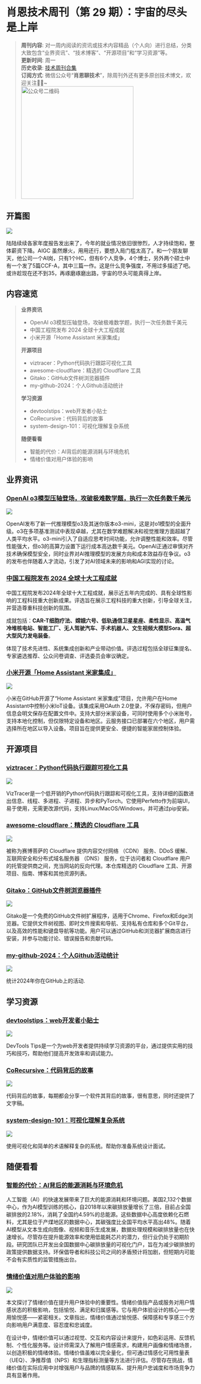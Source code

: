 # 肖恩技术周刊（第 29 期）：宇宙的尽头是上岸
> **周刊内容**: 对一周内阅读的资讯或技术内容精品（个人向）进行总结，分类大致包含“业界资讯”、“技术博客”、“开源项目”和“学习资源”等。<br>
> **更新时间**: 周一<br>
> **历史收录**: [技术周刊合集](https://mp.weixin.qq.com/mp/appmsgalbum?__biz=MzkwODY0ODQzOQ==&action=getalbum&album_id=3492416248238096386#wechat_redirect) <br>
> **订阅方式**: 微信公众号“**肖恩聊技术**”，除周刊外还有更多原创技术博文，欢迎关注👏🏻~<br>
> <img src="https://cdn.jsdelivr.net/gh/Xiaoxie1994/images/images/20241103221454.png" alt="公众号二维码" width="300">

## 开篇图
![](https://cdn.jsdelivr.net/gh/Xiaoxie1994/images/images/202412222253270.png)

陆陆续续各家年度报告发出来了，今年的就业情况依旧很惨烈，人才持续饱和，整体薪资下降。AIGC 虽然爆火，用用还行，要想入局门槛太高了。和一个朋友聊天，他公司一个AI岗，只有1个HC，但有6个人竞争，4个博士，另外两个硕士中有一个发了5篇CCF-A，其中三篇一作。这是什么竞争强度，不用过多描述了吧。或许趁现在还不到35，再琢磨琢磨出路，宇宙的尽头可能真得上岸。
## 内容速览
> **业界资讯**
> - OpenAI o3模型压轴登场，攻破极难数学题，执行一次任务数千美元
> - 中国工程院发布 2024 全球十大工程成就
> - 小米开源「Home Assistant 米家集成」
> 
> **开源项目**
> - viztracer：Python代码执行跟踪可视化工具
> - awesome-cloudflare：精选的 Cloudflare 工具
> - Gitako：GitHub文件树浏览器插件
> - my-github-2024：个人Github活动统计
>
>**学习资源**
> - devtoolstips：web开发者小贴士
> - CoRecursive：代码背后的故事
> - system-design-101：可视化理解复杂系统
> 
> **随便看看**
> - 智能的代价：AI背后的能源消耗与环境危机
> - 情绪价值对用户体验的影响
## 业界资讯
### [OpenAI o3模型压轴登场，攻破极难数学题，执行一次任务数千美元](https://www.mittrchina.com/news/detail/14191)
![](https://cdn.jsdelivr.net/gh/Xiaoxie1994/images/images/202412222210221.png)

OpenAI发布了新一代推理模型o3及其迷你版本o3-mini，这是对o1模型的全面升级。o3在多项基准测试中表现卓越，尤其在数学难题解决和视觉推理方面超越了人类平均水平。o3-mini引入了自适应思考时间功能，允许调整性能和效率。尽管性能强大，但o3的高算力设置下运行成本高达数千美元。OpenAI正通过审慎对齐技术确保模型安全，同时业界对AI推理模型的发展方向和成本效益存在争议。o3的发布也伴随着人才流动，引发了对AI领域未来的影响和AGI实现的讨论。
### [中国工程院发布 2024 全球十大工程成就](https://www.news.cn/science/20241219/10814433b0b54a81bb52a8f546a593f8/c.html)
中国工程院发布2024年全球十大工程成就，展示近五年内完成的、具有全球性影响的工程科技重大创新成果。评选旨在展示工程科技的重大创新，引导全球关注，并营造尊重科技创新的氛围。

成就包括：**CAR-T细胞疗法、嫦娥六号、低轨通信卫星星座、柔性显示、高温气冷堆核电站、智能工厂、无人驾驶汽车、手术机器人、文生视频大模型Sora、超大型风力发电装备**。

体现了技术先进性、系统集成创新和产业带动价值。评选过程包括全球征集提名、专家遴选推荐、公众问卷调查、评选委员会审议确定。
### [小米开源「Home Assistant 米家集成」](https://www.oschina.net/news/325321/xiaomi-home-integration-for-home-assistant)
![](https://cdn.jsdelivr.net/gh/Xiaoxie1994/images/images/202412222213464.png)

小米在GitHub开源了“Home Assistant 米家集成”项目，允许用户在Home Assistant中控制小米IoT设备。该集成采用OAuth 2.0登录，不保存密码，但用户信息会明文保存在配置文件中。支持大部分米家设备，可同时使用多个小米账号，支持本地化控制，但仅限特定设备和地区。云服务接口已部署在六个地区，用户需选择所在地区以导入设备。项目旨在提供更安全、便捷的智能家居控制体验。
## 开源项目 
### [viztracer：Python代码执行跟踪可视化工具](https://github.com/gaogaotiantian/viztracer)
![](https://cdn.jsdelivr.net/gh/Xiaoxie1994/images/images/202412222249329.png)

VizTracer是一个低开销的Python代码执行跟踪和可视化工具，支持详细的函数进出信息、线程、多进程、子进程、异步和PyTorch。它使用Perfetto作为前端UI，易于使用，无需更改源代码，支持Linux/MacOS/Windows，并可通过pip安装。
### [awesome-cloudflare：精选的 Cloudflare 工具](https://github.com/zhuima/awesome-cloudflare)
![](https://cdn.jsdelivr.net/gh/Xiaoxie1994/images/images/202412222248807.png)

被称为赛博菩萨的 Cloudflare 提供内容交付网络 （CDN） 服务、DDoS 缓解、互联网安全和分布式域名服务器 （DNS） 服务，位于访问者和 Cloudflare 用户的托管提供商之间，充当网站的反向代理。本仓库精选的 Cloudflare 工具、开源项目、指南、博客和其他资源列表。
### [Gitako：GitHub文件树浏览器插件](https://github.com/EnixCoda/Gitako)
![](https://cdn.jsdelivr.net/gh/Xiaoxie1994/images/images/202412222251473.png)

Gitako是一个免费的GitHub文件树扩展程序，适用于Chrome、Firefox和Edge浏览器。它提供文件树视图、即时文件搜索和导航、支持私有仓库和多个Git平台，以及高效的性能和键盘导航等功能。用户可以通过GitHub和浏览器扩展商店进行安装，并参与功能讨论、错误报告和贡献代码。
### [my-github-2024：个人Github活动统计](https://github.com/WCY-dt/my-github-2024)
![](https://cdn.jsdelivr.net/gh/Xiaoxie1994/images/images/202412222225611.png)

统计2024年你在GitHub上的活动.
## 学习资源
### [devtoolstips：web开发者小贴士](https://devtoolstips.org/)
![](https://cdn.jsdelivr.net/gh/Xiaoxie1994/images/images/202412222222330.png)

DevTools Tips是一个为web开发者提供持续学习资源的平台，通过提供实用的技巧和技巧，帮助他们提高开发效率和调试能力。
### [CoRecursive：代码背后的故事](https://corecursive.com/)
![](https://cdn.jsdelivr.net/gh/Xiaoxie1994/images/images/202412222233618.png)

代码背后的故事，每期都会分享一个软件其背后的故事，很有意思，同时还提供了文字稿。
### [system-design-101：可视化理解复杂系统](https://github.com/ByteByteGoHq/system-design-101)
![](https://cdn.jsdelivr.net/gh/Xiaoxie1994/images/images/202412222246449.png)

使用可视化和简单的术语解释复杂的系统。帮助你准备系统设计面试。
## 随便看看
### [智能的代价：AI背后的能源消耗与环境危机](https://www.mittrchina.com/news/detail/14200)
人工智能（AI）的快速发展带来了巨大的能源消耗和环境问题。美国2,132个数据中心，作为AI模型训练的核心，自2018年以来碳排放量增长了三倍，目前占全国碳排放的2.18%，消耗了全国约4.59%的总能源。这些数据中心高度依赖化石燃料，尤其是位于产煤地区的数据中心，其碳强度比全国平均水平高出48%。随着AI模型从文本生成向图像、视频和音乐生成发展，数据处理规模和碳排放量也在快速增长。尽管存在提升能源效率和使用低能耗芯片的潜力，但行业仍处于初期阶段。研究团队已开发出全国数据中心碳排放量的可视化门户，旨在为减少碳排放的政策提供数据支持。环保倡导者和科技公司之间的矛盾预计将加剧，但短期内可能不会有实质性的监管措施出台。
### [情绪价值对用户体验的影响](https://mp.weixin.qq.com/s/JrTHmvn0AEdirjWmApSkHw)
![](https://cdn.jsdelivr.net/gh/Xiaoxie1994/images/images/202412222244974.png)

本文探讨了情绪价值在提升用户体验中的重要性。情绪价值指产品或服务对用户情感状态的积极影响，包括愉悦、满足和归属感等。它与用户体验设计的核心——使用愉悦感——紧密相关。文章指出，情绪价值通过愉悦感、保障感和专享感三个方向影响用户满意度、容忍度和忠诚度。

在设计中，情绪价值可以通过视觉、交互和内容设计来提升，如色彩运用、反馈机制、个性化服务等。设计师需深入了解用户情感需求，构建用户画像和情绪场景，以创造积极的情绪体验。情绪价值虽难以完全量化，但可通过情感化可用性量表（UEQ）、净推荐值（NPS）和生理指标测量等方法进行评估。尽管存在挑战，情绪价值在实际应用中对增强用户与品牌的情感联系、提升用户忠诚度和市场竞争力具有显著作用。